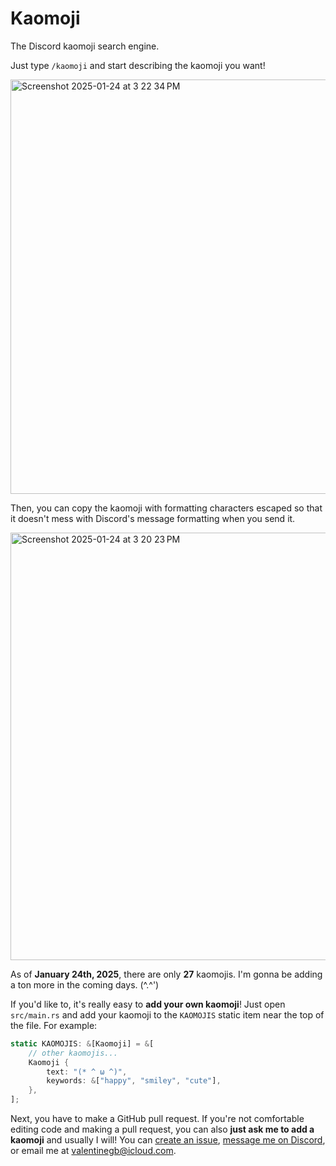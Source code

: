 # Kaomoji

The Discord kaomoji search engine.

Just type `/kaomoji` and start describing the kaomoji you want!

<img width="663" alt="Screenshot 2025-01-24 at 3 22 34 PM" src="https://github.com/user-attachments/assets/f0c48c3c-4593-4299-a08d-7630a2bd8da8" />

Then, you can copy the kaomoji with formatting characters escaped so that it
doesn't mess with Discord's message formatting when you send it.

<img width="684" alt="Screenshot 2025-01-24 at 3 20 23 PM" src="https://github.com/user-attachments/assets/6b9f5681-9aa0-477a-b52f-676329eff0d6" />

As of **January 24th, 2025**, there are only **27** kaomojis. I'm gonna be
adding a ton more in the coming days. (^.^')

If you'd like to, it's really easy to **add your own kaomoji**! Just open
`src/main.rs` and add your kaomoji to the `KAOMOJIS` static item near the top of
the file. For example:

```rs
static KAOMOJIS: &[Kaomoji] = &[
    // other kaomojis...
    Kaomoji {
        text: "(* ^ ω ^)",
        keywords: &["happy", "smiley", "cute"],
    },
];
```

Next, you have to make a GitHub pull request. If you're not comfortable editing
code and making a pull request, you can also **just ask me to add a kaomoji**
and usually I will! You can [create an issue], [message me on Discord], or
email me at <valentinegb@icloud.com>.

[create an issue]: https://github.com/valentinegb/kaomoji/issues/new
[message me on Discord]: https://discord.com/users/1016154932354744330
